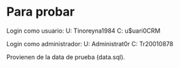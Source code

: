 # Para probar
Login como usuario:
U: Tinoreyna1984
C: u$uari0CRM

Login como administrador:
U: Administrat0r
C: Tr20010878

Provienen de la data de prueba (data.sql).
